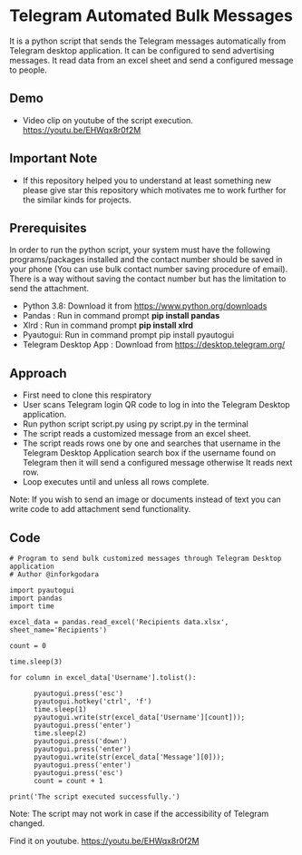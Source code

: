 # Telegram Automated Bulk Messages

It is a python script that sends the Telegram messages automatically from Telegram desktop application. It can be configured to send advertising messages. It read data from an excel sheet and send a configured message to people.

## Demo
* Video clip on youtube of the script execution. https://youtu.be/EHWqx8r0f2M

## Important Note
* If this repository helped you to understand at least something new please give star this repository which motivates me to work further for the similar kinds for projects.

## Prerequisites

In order to run the python script, your system must have the following programs/packages installed and the contact number should be saved in your phone (You can use bulk contact number saving procedure of email). There is a way without saving the contact number but has the limitation to send the attachment.
* Python 3.8: Download it from https://www.python.org/downloads
* Pandas : Run in command prompt **pip install pandas**
* Xlrd : Run in command prompt **pip install xlrd**
* Pyautogui: Run in command prompt pip install pyautogui
* Telegram Desktop App : Download from https://desktop.telegram.org/

## Approach
* First need to clone this respiratory
* User scans Telegram login QR code to log in into the Telegram Desktop application.
* Run python script script.py using py script.py in the terminal
* The script reads a customized message from an excel sheet.
* The script reads rows one by one and searches that username in the Telegram Desktop Application search box if the username found on Telegram then it will send a configured message otherwise It reads next row. 
* Loop executes until and unless all rows complete.

Note: If you wish to send an image or documents instead of text you can write code to add attachment send functionality.

## Code
```
# Program to send bulk customized messages through Telegram Desktop application
# Author @inforkgodara

import pyautogui
import pandas
import time

excel_data = pandas.read_excel('Recipients data.xlsx', sheet_name='Recipients')

count = 0

time.sleep(3)

for column in excel_data['Username'].tolist():

      pyautogui.press('esc')
      pyautogui.hotkey('ctrl', 'f')
      time.sleep(1)
      pyautogui.write(str(excel_data['Username'][count]));
      pyautogui.press('enter')
      time.sleep(2)
      pyautogui.press('down')
      pyautogui.press('enter')
      pyautogui.write(str(excel_data['Message'][0]));
      pyautogui.press('enter')
      pyautogui.press('esc')
      count = count + 1

print('The script executed successfully.')
```
Note: The script may not work in case if the accessibility of Telegram changed.

Find it on youtube. https://youtu.be/EHWqx8r0f2M
